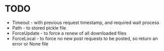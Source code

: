 # TODO

* Timeout - with previous request timestamp, and required wait process
* Path - to stored pickle file
* ForceUpdate - to force a renew of all downloaded files
* ForceLocal - to force no new post requests to be posted, so return an error or None file
